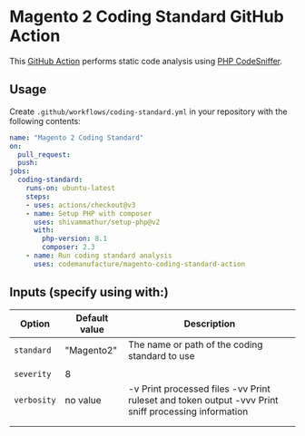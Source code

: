 # Magento 2 Coding Standard GitHub Action

This [GitHub Action](https://github.com/actions) performs static code analysis using [PHP CodeSniffer](https://github.com/squizlabs/PHP_CodeSniffer).

## Usage

Create `.github/workflows/coding-standard.yml` in your
repository with the following contents:

```yaml
name: "Magento 2 Coding Standard"
on:
  pull_request:
  push:
jobs:
  coding-standard:
    runs-on: ubuntu-latest
    steps:
    - uses: actions/checkout@v3
    - name: Setup PHP with composer
      uses: shivammathur/setup-php@v2
      with:
        php-version: 8.1
        composer: 2.3
    - name: Run coding standard analysis
      uses: codemanufacture/magento-coding-standard-action
```

## Inputs (specify using with:)

| Option      | Default value | Description                                                                                          |
|-------------|---------------|------------------------------------------------------------------------------------------------------|
| `standard`  | "Magento2"    | The name or path of the coding standard to use                                                       |
|             |               |                                                                                                      |
| `severity`  | 8             |                                                                                                      |
| `verbosity` | no value      | -v Print processed files -vv Print ruleset and token output -vvv  Print sniff processing information |
|             |               |                                                                                                      |
|             |               |                                                                                                      |
